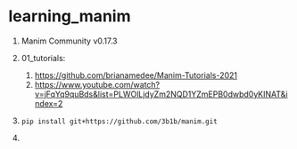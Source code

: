 # learning_manim

1. Manim Community v0.17.3
2. 01_tutorials:
   1. https://github.com/brianamedee/Manim-Tutorials-2021
   2. https://www.youtube.com/watch?v=jFqYq9quBds&list=PLWOlLjdyZm2NQD1YZmEPB0dwbd0yKINAT&index=2


1. `pip install git+https://github.com/3b1b/manim.git`
2. 